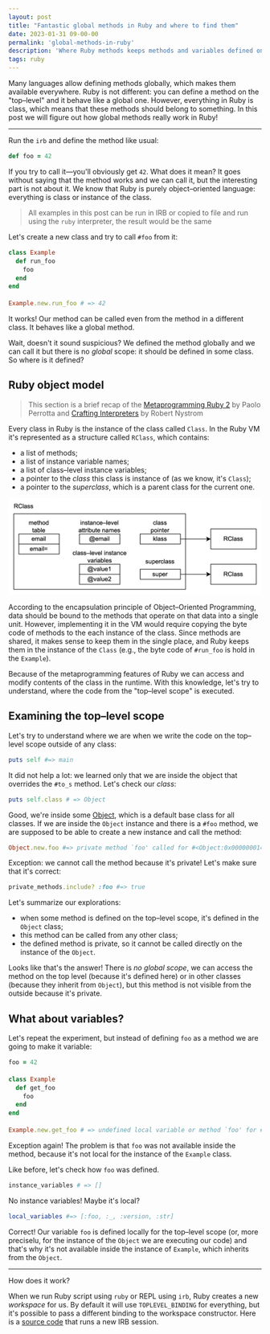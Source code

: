 ```yaml
---
layout: post
title: "Fantastic global methods in Ruby and where to find them"
date: 2023-01-31 09-00-00
permalink: 'global-methods-in-ruby'
description: 'Where Ruby methods keeps methods and variables defined on the top–level scope'
tags: ruby
---
```


Many languages allow defining methods globally, which makes them available everywhere. Ruby is not different: you can define a method on the "top–level" and it behave like a global one. However, everything in Ruby is class, which means that these methods should belong to something. In this post we will figure out how global methods really work in Ruby!

---

Run the `irb` and define the method like usual:

```ruby
def foo = 42
```

If you try to call it—you'll obviously get `42`. What does it mean? It goes without saying that the method works and we can call it, but the interesting part is not about it. We know that Ruby is purely object–oriented language: everything is class or instance of the class.

> All examples in this post can be run in IRB or copied to file and run using the `ruby` interpreter, the result would be the same

Let's create a new class and try to call `#foo` from it:

```ruby
class Example
  def run_foo
    foo
  end
end

Example.new.run_foo # => 42
```

It works! Our method can be called even from the method in a different class. It behaves like a global method.

Wait, doesn't it sound suspicious? We defined the method globally and we can call it but there is no _global_ scope: it should be defined in some class. So where is it defined?

## Ruby object model

> This section is a brief recap of the [Metaprogramming Ruby 2](https://pragprog.com/titles/ppmetr2/metaprogramming-ruby-2/) by Paolo Perrotta and [Crafting Interpreters](https://craftinginterpreters.com) by Robert Nystrom

Every class in Ruby is the instance of the class called `Class`. In the Ruby VM it's represented as a structure called `RClass`, which contains:

- a list of methods;
- a list of instance variable names;
- a list of class–level instance variables;
- a pointer to the _class_ this class is instance of (as we know, it's `Class`);
- a pointer to the _superclass_, which is a parent class for the current one.

![RClass](/assets/rclass.png)

According to the encapsulation principle of Object–Oriented Programming, data should be bound to the methods that operate on that data into a single unit. However, implementing it in the VM would require copying the byte code of methods to the each instance of the class. Since methods are shared, it makes sense to keep them in the single place, and Ruby keeps them in the instance of the `Class` (e.g., the byte code of `#run_foo` is hold in the `Example`).

Because of the metaprogramming features of Ruby we can access and modify contents of the class in the runtime. With this knowledge, let's try to understand, where the code from the "top–level scope" is executed.

## Examining the top–level scope

Let's try to understand where we are when we write the code on the top–level scope outside of any class:


```ruby
puts self #=> main
```

It did not help a lot: we learned only that we are inside the object that overrides the `#to_s` method. Let's check our _class_:

```ruby
puts self.class # => Object
```

Good, we're inside some [Object](https://ruby-doc.org/3.2.0/Object.html), which is a default base class for all classes. If we are inside the `Object` instance and there is a `#foo` method, we are supposed to be able to create a new instance and call the method:

```ruby
Object.new.foo #=> private method `foo' called for #<Object:0x00000001402cec50>
```

Exception: we cannot call the method because it's private! Let's make sure that it's correct:

```ruby
private_methods.include? :foo #=> true
```

Let's summarize our explorations:

- when some method is defined on the top–level scope, it's defined in the `Object` class;
- this method can be called from any other class;
- the defined method is private, so it cannot be called directly on the instance of the `Object`.

Looks like that's the answer! There is _no global scope_, we can access the method on the top level (because it's defined here) or in other classes (because they inherit from `Object`), but this method is not visible from the outside because it's private.

## What about variables?

Let's repeat the experiment, but instead of defining `foo` as a method we are going to make it variable:

```ruby
foo = 42

class Example
  def get_foo
    foo
  end
end

Example.new.get_foo # => undefined local variable or method `foo' for #<Example:0x0000000126ac0d38>
```

Exception again! The problem is that `foo` was not available inside the method, because it's not local for the instance of the `Example` class.

Like before, let's check how `foo` was defined.

```ruby
instance_variables # => []
```

No instance variables! Maybe it's local?

```ruby
local_variables #=> [:foo, :_, :version, :str]
```

Correct! Our variable `foo` is defined locally for the top–level scope (or, more preciselu, for the instance of the `Object` we are executing our code) and that's why it's not available inside the instance of `Example`, which inherits from the `Object`.

---

How does it work?

When we run Ruby script using `ruby` or REPL using `irb`, Ruby creates a new _workspace_ for us. By default it will use `TOPLEVEL_BINDING` for everything, but it's possible to pass a different binding to the workspace constructor. Here is a [source code](https://github.com/ruby/ruby/blob/3d6500ee6e3676979d5199dc7b5feab0d15235de/lib/irb/workspace.rb) that runs a new IRB session.
